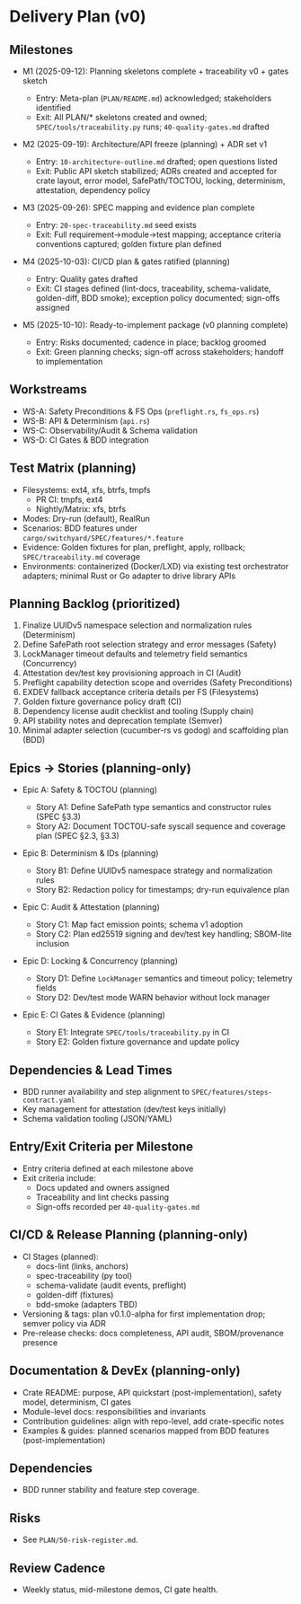 # Delivery Plan (v0)

## Milestones

- M1 (2025-09-12): Planning skeletons complete + traceability v0 + gates sketch
  - Entry: Meta-plan (`PLAN/README.md`) acknowledged; stakeholders identified
  - Exit: All PLAN/* skeletons created and owned; `SPEC/tools/traceability.py` runs; `40-quality-gates.md` drafted

- M2 (2025-09-19): Architecture/API freeze (planning) + ADR set v1
  - Entry: `10-architecture-outline.md` drafted; open questions listed
  - Exit: Public API sketch stabilized; ADRs created and accepted for crate layout, error model, SafePath/TOCTOU, locking, determinism, attestation, dependency policy

- M3 (2025-09-26): SPEC mapping and evidence plan complete
  - Entry: `20-spec-traceability.md` seed exists
  - Exit: Full requirement→module→test mapping; acceptance criteria conventions captured; golden fixture plan defined

- M4 (2025-10-03): CI/CD plan & gates ratified (planning)
  - Entry: Quality gates drafted
  - Exit: CI stages defined (lint-docs, traceability, schema-validate, golden-diff, BDD smoke); exception policy documented; sign-offs assigned

- M5 (2025-10-10): Ready-to-implement package (v0 planning complete)
  - Entry: Risks documented; cadence in place; backlog groomed
  - Exit: Green planning checks; sign-off across stakeholders; handoff to implementation

## Workstreams

- WS-A: Safety Preconditions & FS Ops (`preflight.rs`, `fs_ops.rs`)
- WS-B: API & Determinism (`api.rs`)
- WS-C: Observability/Audit & Schema validation
- WS-D: CI Gates & BDD integration

## Test Matrix (planning)

- Filesystems: ext4, xfs, btrfs, tmpfs
  - PR CI: tmpfs, ext4
  - Nightly/Matrix: xfs, btrfs
- Modes: Dry-run (default), RealRun
- Scenarios: BDD features under `cargo/switchyard/SPEC/features/*.feature`
- Evidence: Golden fixtures for plan, preflight, apply, rollback; `SPEC/traceability.md` coverage
- Environments: containerized (Docker/LXD) via existing test orchestrator adapters; minimal Rust or Go adapter to drive library APIs

## Planning Backlog (prioritized)

1) Finalize UUIDv5 namespace selection and normalization rules (Determinism)
2) Define SafePath root selection strategy and error messages (Safety)
3) LockManager timeout defaults and telemetry field semantics (Concurrency)
4) Attestation dev/test key provisioning approach in CI (Audit)
5) Preflight capability detection scope and overrides (Safety Preconditions)
6) EXDEV fallback acceptance criteria details per FS (Filesystems)
7) Golden fixture governance policy draft (CI)
8) Dependency license audit checklist and tooling (Supply chain)
9) API stability notes and deprecation template (Semver)
10) Minimal adapter selection (cucumber-rs vs godog) and scaffolding plan (BDD)

## Epics → Stories (planning-only)

- Epic A: Safety & TOCTOU (planning)
  - Story A1: Define SafePath type semantics and constructor rules (SPEC §3.3)
  - Story A2: Document TOCTOU-safe syscall sequence and coverage plan (SPEC §2.3, §3.3)

- Epic B: Determinism & IDs (planning)
  - Story B1: Define UUIDv5 namespace strategy and normalization rules
  - Story B2: Redaction policy for timestamps; dry-run equivalence plan

- Epic C: Audit & Attestation (planning)
  - Story C1: Map fact emission points; schema v1 adoption
  - Story C2: Plan ed25519 signing and dev/test key handling; SBOM-lite inclusion

- Epic D: Locking & Concurrency (planning)
  - Story D1: Define `LockManager` semantics and timeout policy; telemetry fields
  - Story D2: Dev/test mode WARN behavior without lock manager

- Epic E: CI Gates & Evidence (planning)
  - Story E1: Integrate `SPEC/tools/traceability.py` in CI
  - Story E2: Golden fixture governance and update policy

## Dependencies & Lead Times

- BDD runner availability and step alignment to `SPEC/features/steps-contract.yaml`
- Key management for attestation (dev/test keys initially)
- Schema validation tooling (JSON/YAML)

## Entry/Exit Criteria per Milestone

- Entry criteria defined at each milestone above
- Exit criteria include:
  - Docs updated and owners assigned
  - Traceability and lint checks passing
  - Sign-offs recorded per `40-quality-gates.md`

## CI/CD & Release Planning (planning-only)

- CI Stages (planned):
  - docs-lint (links, anchors)
  - spec-traceability (py tool)
  - schema-validate (audit events, preflight)
  - golden-diff (fixtures)
  - bdd-smoke (adapters TBD)
- Versioning & tags: plan v0.1.0-alpha for first implementation drop; semver policy via ADR
- Pre-release checks: docs completeness, API audit, SBOM/provenance presence

## Documentation & DevEx (planning-only)

- Crate README: purpose, API quickstart (post-implementation), safety model, determinism, CI gates
- Module-level docs: responsibilities and invariants
- Contribution guidelines: align with repo-level, add crate-specific notes
- Examples & guides: planned scenarios mapped from BDD features (post-implementation)

## Dependencies

- BDD runner stability and feature step coverage.

## Risks

- See `PLAN/50-risk-register.md`.

## Review Cadence

- Weekly status, mid-milestone demos, CI gate health.
